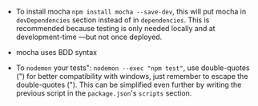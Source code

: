 * To install mocha `npm install mocha --save-dev`, this will put mocha in `devDependencies` section instead of in `dependencies`. This is recommended because testing is only needed locally and at development-time —but not once deployed.

* mocha uses BDD syntax

* To `nodemon` your tests":
`nodemon --exec "npm test"`, use double-quotes (") for better compatibility with windows, just remember to escape the double-quotes (\"). This can be simplified even further by writing the previous script in the `package.json`'s `scripts` section.

